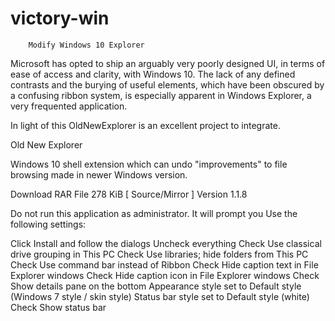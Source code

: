 # victory-win

        Modify Windows 10 Explorer
Microsoft has opted to ship an arguably very poorly designed UI, in terms of ease of access and clarity, with Windows 10. The lack of any defined contrasts and the burying of useful elements, which have been obscured by a confusing ribbon system, is especially apparent in Windows Explorer, a very frequented application.

In light of this OldNewExplorer is an excellent project to integrate.

Old New Explorer

Windows 10 shell extension which can undo "improvements" to file browsing made in newer Windows version.

 
Download
RAR File 278 KiB [ Source/Mirror ]
Version 1.1.8

Do not run this application as administrator. It will prompt you
Use the following settings:

Click Install and follow the dialogs
Uncheck everything
Check Use classical drive grouping in This PC
Check Use libraries; hide folders from This PC
Check Use command bar instead of Ribbon
Check Hide caption text in File Explorer windows
Check Hide caption icon in File Explorer windows
Check Show details pane on the bottom
Appearance style set to Default style (Windows 7 style / skin style)
Status bar style set to Default style (white)
Check Show status bar
